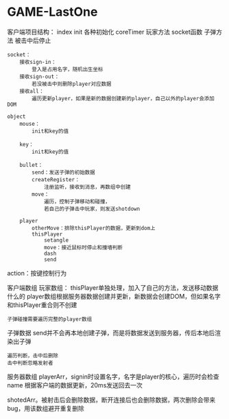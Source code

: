 # GAME-LastOne

客户端项目结构：
	index
		init 各种初始化
		coreTimer
			玩家方法
			socket函数
			子弹方法
			被击中后停止
			
	socket：
		接收sign-in：
			登入是占用名字，随机出生坐标
		接收sign-out：
			若没被击中则删除player对应数据
		接收all：
			遍历更新player，如果是新的数据创建新的player，自己以外的player会添加DOM
			
	object
		mouse：
			init和key的值
			
		key：
			init和key的值
		
		bullet：
			send：发送子弹的初始数据
			createRegister：
				注册监听，接收到消息，再数组中创建
			move：
				遍历，控制子弹移动和碰撞，
				若自己的子弹击中玩家，则发送shotdown
		
		player
			otherMove：排除thisPlayer的数据，更新到dom上
			thisPlayer
				setangle
				move：接近鼠标时停止和撞墙判断
				dash
				send
action：按键控制行为

客户端数组
  玩家数组：
    thisPlayer单独处理，加入了自己的方法，发送移动数据什么的
    player数组根据服务器数据创建并更新，新数据会创建DOM，但如果名字和thisPlayer重合则不创建
    
    子弹碰撞需要遍历完整的player数组
    

  子弹数据
    send并不会再本地创建子弹，而是将数据发送到服务器，传后本地后渲染出子弹

    遍历判断，击中后删除
    击中判断忽略发射者

服务器数组 
  playerArr，signin时设置名字，名字是player的核心，遍历时会检查name
  根据客户端的数据更新，20ms发送回去一次

  shotedArr。被射击后会删除数据，断开连接后也会删除数据，两次删除会带来bug，用该数组避开重复删除



    

